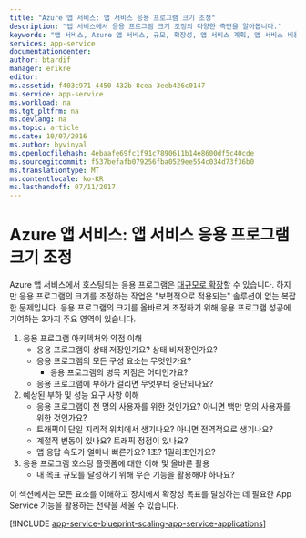 ```yaml
---
title: "Azure 앱 서비스: 앱 서비스 응용 프로그램 크기 조정"
description: "앱 서비스에서 응용 프로그램 크기 조정의 다양한 측면을 알아봅니다."
keywords: "앱 서비스, Azure 앱 서비스, 규모, 확장성, 앱 서비스 계획, 앱 서비스 비용"
services: app-service
documentationcenter: 
author: btardif
manager: erikre
editor: 
ms.assetid: f403c971-4450-432b-8cea-3eeb426c0147
ms.service: app-service
ms.workload: na
ms.tgt_pltfrm: na
ms.devlang: na
ms.topic: article
ms.date: 10/07/2016
ms.author: byvinyal
ms.openlocfilehash: 4ebaafe69fc1f91c7890611b14e8600df5c40cde
ms.sourcegitcommit: f537befafb079256fba0529ee554c034d73f36b0
ms.translationtype: MT
ms.contentlocale: ko-KR
ms.lasthandoff: 07/11/2017
---
```

# <a name="azure-app-service-scaling-app-service-applications"></a>Azure 앱 서비스: 앱 서비스 응용 프로그램 크기 조정
Azure 앱 서비스에서 호스팅되는 응용 프로그램은 [대규모로 확장](https://azure.microsoft.com/blog/canadian-broadcasting-corporation-radio-canada-leverage-azure-for-smooth-election-coverage/)할 수 있습니다.
하지만 응용 프로그램의 크기를 조정하는 작업은 "보편적으로 적용되는" 솔루션이 없는 복잡한 문제입니다. 응용 프로그램의 크기를 올바르게 조정하기 위해 응용 프로그램 성공에 기여하는 3가지 주요 영역이 있습니다.

1. 응용 프로그램 아키텍처와 약점 이해
   * 응용 프로그램이 상태 저장인가요? 상태 비저장인가요?
   * 응용 프로그램의 모든 구성 요소는 무엇인가요?
     * 응용 프로그램의 병목 지점은 어디인가요?
   * 응용 프로그램에 부하가 걸리면 무엇부터 중단되나요?
2. 예상된 부하 및 성능 요구 사항 이해
   * 응용 프로그램이 천 명의 사용자를 위한 것인가요? 아니면 백만 명의 사용자를 위한 것인가요?
   * 트래픽이 단일 지리적 위치에서 생기나요? 아니면 전역적으로 생기나요?
   * 계절적 변동이 있나요? 트래픽 정점이 있나요?
   * 앱 응답 속도가 얼마나 빠른가요? 1초? 1밀리초인가요?
3. 응용 프로그램 호스팅 플랫폼에 대한 이해 및 올바른 활용
   * 내 목표 규모를 달성하기 위해 무슨 기능을 활용해야 하나요?

이 섹션에서는 모든 요소를 이해하고 장치에서 확장성 목표를 달성하는 데 필요한 App Service 기능을 활용하는 전략을 세울 수 있습니다.

[!INCLUDE [app-service-blueprint-scaling-app-service-applications](../../includes/app-service-blueprint-scaling-app-service-applications.md)]

